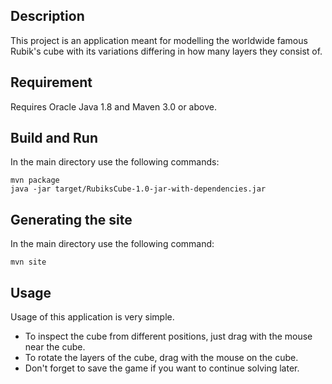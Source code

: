 ## Description

This project is an application meant for modelling the worldwide famous Rubik's cube with its variations differing in how many layers they consist of.

## Requirement

Requires Oracle Java 1.8 and Maven 3.0 or above.

## Build and Run

In the main directory use the following commands:

```
mvn package
java -jar target/RubiksCube-1.0-jar-with-dependencies.jar
```

## Generating the site

In the main directory use the following command:

```
mvn site
```

## Usage

Usage of this application is very simple. 
 * To inspect the cube from different positions, just drag with the mouse near the cube. 
 * To rotate the layers of the cube, drag with the mouse on the cube.
 * Don't forget to save the game if you want to continue solving later.
